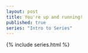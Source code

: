 ```yaml
---
layout: post
title: You're up and running!
published: true
series: "Intro to Series"
---
```

 
{% include series.html %}
